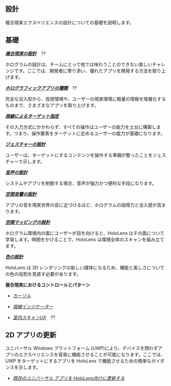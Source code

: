 ## 設計

複合現実エクスペリエンスの設計についての基礎を説明します。

## 基礎

**[*複合現実の設計*](https://developer.microsoft.com/ja-jp/windows/mixed-reality/designing_for_mixed_reality)**　??

ホログラムの設計は、チームにとって他では味わうことのできない楽しいチャレンジです。ここでは、開発者に寄り添い、優れたアプリを開発する方法を取り上げます。

**[*ホログラフィックアプリの種類*](https://developer.microsoft.com/ja-jp/windows/mixed-reality/types_of_holographic_apps)**　??

完全な没入型から、仮想環境や、ユーザーの現実環境に軽量の情報を階層化するものまで、さまざまなアプリを取り上げます。

**[*視線によるターゲット指定*](https://developer.microsoft.com/ja-jp/windows/mixed-reality/gaze_targeting)**

その入力方式にかかわらず、すべての操作はユーザーの能力を土台に構築します。つまり、操作要素をターゲットに定めるユーザーの能力が基礎になります。

**[*ジェスチャーの設計*](https://developer.microsoft.com/ja-jp/windows/mixed-reality/gesture_design)**

ユーザーは、ターゲットにするコンテンツを操作する準備が整ったことをジェスチャーで示します。

**[*音声の設計*](https://developer.microsoft.com/ja-jp/windows/mixed-reality/voice_design)**

システムやアプリを制御する場合、音声が強力かつ便利な手段になります。

**[*空間音響の設計*](https://developer.microsoft.com/ja-jp/windows/mixed-reality/spatial_sound_design)**

アプリの音を現実世界の音に近づけるほど、ホログラムの説得力と没入感が高まります。

**[*空間マッピングの設計*](https://developer.microsoft.com/ja-jp/windows/mixed-reality/spatial_mapping_design)**

ホログラム環境内の面にユーザーが目を向けると、HoloLens はその面について学習します。時間をかけることで、HoloLens は環境全体のスキャンを組み立てます。

**[*色の設計*](https://developer.microsoft.com/ja-jp/windows/mixed-reality/color_design)**

HoloLens は 3D レンダリングの新しい媒体になるため、機能と美しさについての色の役割を見直す必要があります。

**複合現実におけるコントロールとパターン**

-   [*カーソル*](https://developer.microsoft.com/ja-jp/windows/mixed-reality/cursors)

-   [*視線インジケーター*](https://developer.microsoft.com/ja-jp/windows/mixed-reality/gaze_indicator)

-   [*室内スキャンUX*](https://developer.microsoft.com/ja-jp/windows/mixed-reality/room_scan_ux)　??

## 2D アプリの更新

ユニバーサル Windows プラットフォーム (UWP)により、デバイスを問わずアプリのエクスペリエンスを容易に機能させることが可能になります。ここでは、UWP をターゲットにするアプリを HoloLens で機能させるための簡単なガイダンスを示します。

-   [*既存のユニバーサル アプリを HoloLens向けに更新する*](https://developer.microsoft.com/ja-jp/windows/mixed-reality/updating_your_existing_universal_app_for_hololens)
